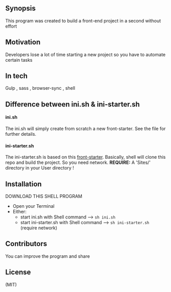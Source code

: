 ## Synopsis


This program was created to build a front-end project in a second without effort

## Motivation

Developers lose a lot of time starting a new project so you have to automate certain tasks


## In tech 

Gulp , sass , browser-sync , shell

## Difference between ini.sh & ini-starter.sh

#### ini.sh
The ini.sh will simply create from scratch a new front-starter. See the file for further details.

#### ini-starter.sh
The ini-starter.sh is based on this [front-starter](https://github.com/lmarti17/front-end-starter).
Basically, shell will clone this repo and build the project. So you need network.
**REQUIRE:** A 'Sites/' directory in your User directory !

## Installation

DOWNLOAD THIS SHELL PROGRAM

- Open your Terminal 
- Either:
	* start ini.sh with Shell command --> `sh ini.sh` 
	* start ini-starter.sh with Shell command --> `sh ini-starter.sh` (require network)


## Contributors


You can improve the program and share

## License

(MIT)